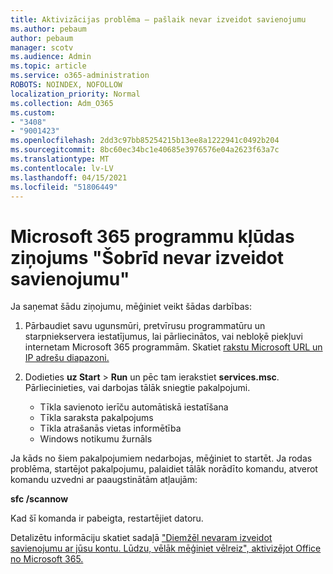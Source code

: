 ```yaml
---
title: Aktivizācijas problēma — pašlaik nevar izveidot savienojumu
ms.author: pebaum
author: pebaum
manager: scotv
ms.audience: Admin
ms.topic: article
ms.service: o365-administration
ROBOTS: NOINDEX, NOFOLLOW
localization_priority: Normal
ms.collection: Adm_O365
ms.custom:
- "3408"
- "9001423"
ms.openlocfilehash: 2dd3c97bb85254215b13ee8a1222941c0492b204
ms.sourcegitcommit: 8bc60ec34bc1e40685e3976576e04a2623f63a7c
ms.translationtype: MT
ms.contentlocale: lv-LV
ms.lasthandoff: 04/15/2021
ms.locfileid: "51806449"
---
```

# <a name="fixing-the-microsoft-365-apps-we-are-unable-to-connect-right-now-message"></a>Microsoft 365 programmu kļūdas ziņojums "Šobrīd nevar izveidot savienojumu"

Ja saņemat šādu ziņojumu, mēģiniet veikt šādas darbības:

1. Pārbaudiet savu ugunsmūri, pretvīrusu programmatūru un starpniekservera iestatījumus, lai pārliecinātos, vai nebloķē piekļuvi internetam Microsoft 365 programmām. Skatiet [rakstu Microsoft URL un IP adrešu diapazoni.](https://docs.microsoft.com/office365/enterprise/urls-and-ip-address-ranges)

2. Dodieties **uz Start**  >  **Run** un pēc tam ierakstiet **services.msc**. Pārliecinieties, vai darbojas tālāk sniegtie pakalpojumi.
    - Tīkla savienoto ierīču automātiskā iestatīšana
    - Tīkla saraksta pakalpojums
    - Tīkla atrašanās vietas informētība
    - Windows notikumu žurnāls

Ja kāds no šiem pakalpojumiem nedarbojas, mēģiniet to startēt. Ja rodas problēma, startējot pakalpojumu, palaidiet tālāk norādīto komandu, atverot komandu uzvedni ar paaugstinātām atļaujām:

**sfc /scannow**

Kad šī komanda ir pabeigta, restartējiet datoru.

Detalizētu informāciju skatiet sadaļā ["Diemžēl nevaram izveidot savienojumu ar jūsu kontu. Lūdzu, vēlāk mēģiniet vēlreiz", aktivizējot Office no Microsoft 365.](https://docs.microsoft.com/office/troubleshoot/activation-installation/issue-when-activate-office-from-office-365)
